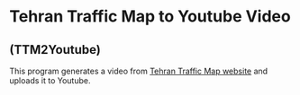 # Tehran Traffic Map to Youtube Video
## (TTM2Youtube)

This program generates a video from [Tehran Traffic Map website](http://31.24.237.150/TTCCTrafficWebSite/PublicUsers/GraphicalTrafficMap/Default.aspx) and uploads it to Youtube.


